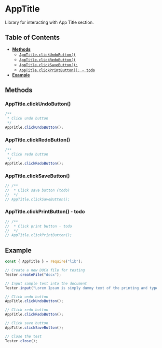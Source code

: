 # AppTitle

Library for interacting with App Title section.

## Table of Contents

-   [**Methods**](#methods)
    -   [`AppTitle.clickUndoButton()`](#apptitleclickundobutton)
    -   [`AppTitle.clickRedoButton()`](#apptitleclickredobutton)
    -   [`AppTitle.clickSaveButton();`](#apptitleclicksavebutton)
    -   [`AppTitle.clickPrintButton(); - todo`](#apptitleclickprintbutton---todo)
-   [**Example**](#example)

## Methods

### AppTitle.clickUndoButton()

```javascript
/**
 * Click undo button
 */
AppTitle.clickUndoButton();
```

### AppTitle.clickRedoButton()

```javascript
/**
 * Click redo button
 */
AppTitle.clickRedoButton();
```

### AppTitle.clickSaveButton()

```javascript
// /**
//  * Click save button (todo)
//  */
// AppTitle.clickSaveButton();
```

### AppTitle.clickPrintButton() - todo

```javascript
// /**
//  * Click print button - todo
//  */
// AppTitle.clickPrintButton();
```

## Example

```javascript
const { AppTitle } = require("lib");

// Create a new DOCX file for testing
Tester.createFile("docx");

// Input sample text into the document
Tester.input("Lorem Ipsum is simply dummy text of the printing and typesetting industry.");

// Click undo button
AppTitle.clickUndoButton();

// Click redo button
AppTitle.clickRedoButton();

// Click save button
AppTitle.clickSaveButton();

// Close the test
Tester.close();
```
